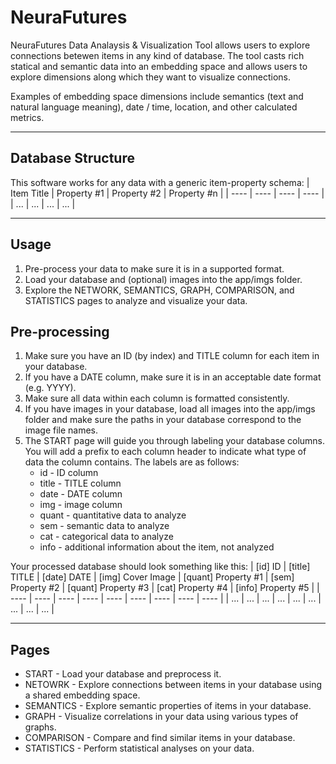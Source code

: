 # NeuraFutures

NeuraFutures Data Analaysis & Visualization Tool allows users to explore connections betewen items in any kind of database. The tool casts rich statical and semantic data into an embedding space and allows users to explore dimensions along which they want to visualize connections.

Examples of embedding space dimensions include semantics (text and natural language meaning), date / time, location, and other calculated metrics.

---
## Database Structure

This software works for any data with a generic item-property schema:
| Item Title | Property #1 | Property #2 | Property #n |
| ---- | ---- | ---- | ---- |
| ... | ... | ... | ... |

---

## Usage

1. Pre-process your data to make sure it is in a supported format.
2. Load your database and (optional) images into the app/imgs folder.
3. Explore the NETWORK, SEMANTICS, GRAPH, COMPARISON, and STATISTICS pages to analyze and visualize your data.

## Pre-processing
1. Make sure you have an ID (by index) and TITLE column for each item in your database.
2. If you have a DATE column, make sure it is in an acceptable date format (e.g. YYYY).
3. Make sure all data within each column is formatted consistently.
4. If you have images in your database, load all images into the app/imgs folder and make sure the paths in your database correspond to the image file names.
5. The START page will guide you through labeling your database columns. You will add a prefix to each column header to indicate what type of data the column contains. The labels are as follows:
    * id - ID column
    * title - TITLE column
    * date - DATE column
    * img - image column
    * quant - quantitative data to analyze
    * sem - semantic data to analyze
    * cat - categorical data to analyze
    * info - additional information about the item, not analyzed

Your processed database should look something like this:
| [id] ID | [title] TITLE | [date] DATE | [img] Cover Image | [quant] Property #1 | [sem] Property #2 | [quant] Property #3 | [cat] Property #4 | [info] Property #5 |
| ---- | ---- | ---- | ---- | ---- | ---- | ---- | ---- | ---- |
| ... | ... | ... | ... | ... | ... | ... | ... | ... |

---

## Pages
* START - Load your database and preprocess it.
* NETOWRK - Explore connections between items in your database using a shared embedding space.
* SEMANTICS - Explore semantic properties of items in your database.
* GRAPH - Visualize correlations in your data using various types of graphs.
* COMPARISON - Compare and find similar items in your database.
* STATISTICS - Perform statistical analyses on your data.